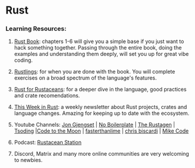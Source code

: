 # Rust

### Learning Resources:
1. [Rust Book](https://doc.rust-lang.org/stable/book): chapters 1-6 will give you a simple base if you just want to hack something together. Passing through the entire book, doing the examples and understanding them deeply, will set you up for great vibe coding.

2. [Rustlings](https://rustlings.rust-lang.org/): for when you are done with the book. You will complete exercises on a broad spectrum of the language's features.

3. [Rust for Rustaceans](https://rust-for-rustaceans.com/): for a deeper dive in the language, good practices and crate recomendations.

4. [This Week in Rust](https://this-week-in-rust.org/): a weekly newsletter about Rust projects, crates and language changes. Amazing for keeping up to date with the ecosystem.

5. Youtube Channels: [Jon Gjengset](https://www.youtube.com/@jonhoo/videos) | [No Boilerplate](https://www.youtube.com/@NoBoilerplate) | [The Rustagen](https://www.youtube.com/@TheVimeagen) | [Tsoding](https://www.youtube.com/@TsodingDaily) |[Code to the Moon](https://www.youtube.com/@codetothemoon) | [fasterthanlime](https://www.youtube.com/@fasterthanlime) | [chris biscardi](https://www.youtube.com/@chrisbiscardi/featured) | [Mike Code](https://www.youtube.com/@mikecode-ns7tq/videos)

6. Podcast: [Rustacean Station](https://rustacean-station.org/)

7. Discord, Matrix and many more online communities are very welcoming to newbies.
